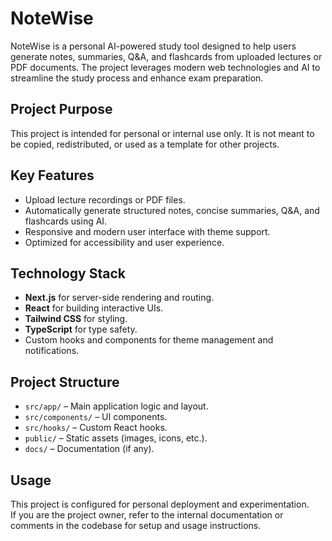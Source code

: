 
# NoteWise

NoteWise is a personal AI-powered study tool designed to help users generate notes, summaries, Q&A, and flashcards from uploaded lectures or PDF documents. The project leverages modern web technologies and AI to streamline the study process and enhance exam preparation.

## Project Purpose

This project is intended for personal or internal use only. It is not meant to be copied, redistributed, or used as a template for other projects.

## Key Features

- Upload lecture recordings or PDF files.
- Automatically generate structured notes, concise summaries, Q&A, and flashcards using AI.
- Responsive and modern user interface with theme support.
- Optimized for accessibility and user experience.

## Technology Stack

- **Next.js** for server-side rendering and routing.
- **React** for building interactive UIs.
- **Tailwind CSS** for styling.
- **TypeScript** for type safety.
- Custom hooks and components for theme management and notifications.

## Project Structure

- `src/app/` – Main application logic and layout.
- `src/components/` – UI components.
- `src/hooks/` – Custom React hooks.
- `public/` – Static assets (images, icons, etc.).
- `docs/` – Documentation (if any).

## Usage

This project is configured for personal deployment and experimentation.  
If you are the project owner, refer to the internal documentation or comments in the codebase for setup and usage instructions.

